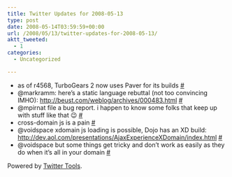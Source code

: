 ```yaml
---
title: Twitter Updates for 2008-05-13
type: post
date: 2008-05-14T03:59:59+00:00
url: /2008/05/13/twitter-updates-for-2008-05-13/
aktt_tweeted:
  - 1
categories:
  - Uncategorized

---
```

<ul class="aktt_tweet_digest">
  <li>
    as of r4568, TurboGears 2 now uses Paver for its builds <a href="http://twitter.com/dangoor/statuses/809840930">#</a>
  </li>
  <li>
    @markramm: here&#8217;s a static language rebuttal (not too convincing IMHO): <a href="http://beust.com/weblog/archives/000483.html" rel="nofollow">http://beust.com/weblog/archives/000483.html</a> <a href="http://twitter.com/dangoor/statuses/810131077">#</a>
  </li>
  <li>
    @mpirnat file a bug report. i happen to know some folks that keep up with stuff like that 😉 <a href="http://twitter.com/dangoor/statuses/810275854">#</a>
  </li>
  <li>
    cross-domain js is a pain <a href="http://twitter.com/dangoor/statuses/810276349">#</a>
  </li>
  <li>
    @voidspace xdomain js loading is possible, Dojo has an XD build: <a href="http://dev.aol.com/presentations/AjaxExperienceXDomain/index.html" rel="nofollow">http://dev.aol.com/presentations/AjaxExperienceXDomain/index.html</a> <a href="http://twitter.com/dangoor/statuses/810285363">#</a>
  </li>
  <li>
    @voidspace but some things get tricky and don&#8217;t work as easily as they do when it&#8217;s all in your domain <a href="http://twitter.com/dangoor/statuses/810285874">#</a>
  </li>
</ul>

<p class="aktt_credit">
  Powered by <a href="http://alexking.org/projects/wordpress">Twitter Tools</a>.
</p>